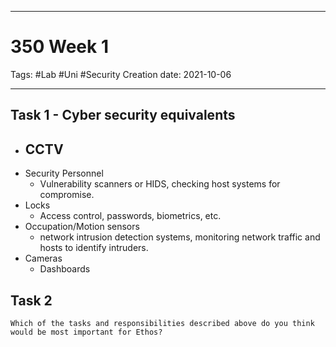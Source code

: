 -----------------------------------------------
# 350 Week 1
Tags:  #Lab #Uni #Security 
Creation date: 2021-10-06

-----------------------------------------------

## Task 1 - Cyber security equivalents

-	CCTV
	-	
-	Security Personnel
	-	Vulnerability scanners or HIDS, checking host systems for compromise.
-	Locks
	-	Access control, passwords, biometrics, etc.
-	Occupation/Motion sensors
	-	network intrusion detection systems, monitoring network traffic and hosts to identify intruders.
-	Cameras
	-	Dashboards


## Task 2
```ad-important
Which of the tasks and responsibilities described above do you think would be most important for Ethos?
```